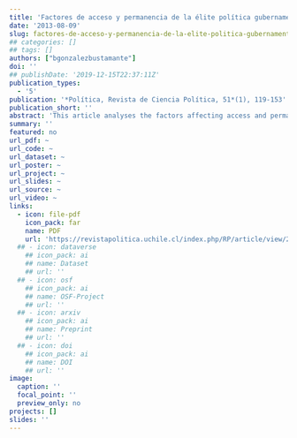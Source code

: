 ```yaml
---
title: 'Factores de acceso y permanencia de la élite política gubernamental en Chile (1990-2010)'
date: '2013-08-09'
slug: factores-de-acceso-y-permanencia-de-la-elite-politica-gubernamental-en-chile
## categories: []
## tags: []
authors: ["bgonzalezbustamante"]
doi: ''
## publishDate: '2019-12-15T22:37:11Z'
publication_types:
  - '5'
publication: '*Política, Revista de Ciencia Política, 51*(1), 119-153'
publication_short: ''
abstract: 'This article analyses the factors affecting access and permanence of the governmental political elite in Chile from 1990 to 2010, utilising data from a survey of 386 members of the elite who entered the political field. Only 199 cases from the survey qualify as part of the governmental elite. It presents a description of the group, a relevant permanence index, and a logistic binary regression model together with a  Qualitative  Comparative  Analysis  (QCA).  The results find a homogeneous group, and that the factors affecting access are not the same as those for permanence. It concludes that, although a technical profile facilitates access, political capital and previous participation in think tanks are more relevant for permanence in the highest political positions.'
summary: ''
featured: no
url_pdf: ~
url_code: ~
url_dataset: ~
url_poster: ~
url_project: ~
url_slides: ~
url_source: ~
url_video: ~
links:
  - icon: file-pdf
    icon_pack: far
    name: PDF
    url: 'https://revistapolitica.uchile.cl/index.php/RP/article/view/27436'
  ## - icon: dataverse
    ## icon_pack: ai
    ## name: Dataset
    ## url: ''
  ## - icon: osf
    ## icon_pack: ai
    ## name: OSF-Project
    ## url: ''
  ## - icon: arxiv
    ## icon_pack: ai
    ## name: Preprint
    ## url: ''
  ## - icon: doi
    ## icon_pack: ai
    ## name: DOI
    ## url: ''
image:
  caption: ''
  focal_point: ''
  preview_only: no
projects: []
slides: ''
---
```

